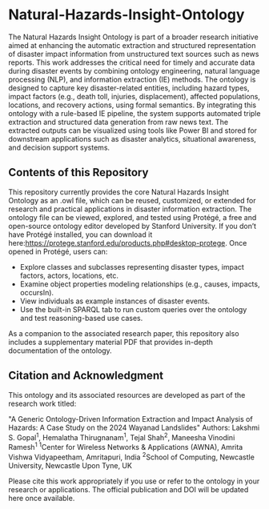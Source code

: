 # Natural-Hazards-Insight-Ontology
The Natural Hazards Insight Ontology is part of a broader research initiative aimed at enhancing the automatic extraction and structured representation of disaster impact information from unstructured text sources such as news reports. This work addresses the critical need for timely and accurate data during disaster events by combining ontology engineering, natural language processing (NLP), and information extraction (IE) methods. The ontology is designed to capture key disaster-related entities, including hazard types, impact factors (e.g., death toll, injuries, displacement), affected populations, locations, and recovery actions, using formal semantics. By integrating this ontology with a rule-based IE pipeline, the system supports automated triple extraction and structured data generation from raw news text. The extracted outputs can be visualized using tools like Power BI and stored for downstream applications such as disaster analytics, situational awareness, and decision support systems. 

## Contents of this Repository
This repository currently provides the core Natural Hazards Insight Ontology as an .owl file, which can be reused, customized, or extended for research and practical applications in disaster information extraction. The ontology file can be viewed, explored, and tested using Protégé, a free and open-source ontology editor developed by Stanford University. If you don’t have Protégé installed, you can download it here:https://protege.stanford.edu/products.php#desktop-protege.
Once opened in Protégé, users can:
- Explore classes and subclasses representing disaster types, impact factors, actors, locations, etc.
- Examine object properties modeling relationships (e.g., causes, impacts, occursIn).
- View individuals as example instances of disaster events.
- Use the built-in SPARQL tab to run custom queries over the ontology and test reasoning-based use cases.

As a companion to the associated research paper, this repository also includes a supplementary material PDF that provides in-depth documentation of the ontology.

## Citation and Acknowledgment
This ontology and its associated resources are developed as part of the research work titled:

"A Generic Ontology-Driven Information Extraction and Impact Analysis of Hazards: A Case Study on the 2024 Wayanad Landslides"
Authors:
Lakshmi S. Gopal<sup>1</sup>, Hemalatha Thirugnanam<sup>1</sup>, Tejal Shah<sup>2</sup>, Maneesha Vinodini Ramesh<sup>1</sup>
<sup>1</sup>Center for Wireless Networks & Applications (AWNA), Amrita Vishwa Vidyapeetham, Amritapuri, India
<sup>2</sup>School of Computing, Newcastle University, Newcastle Upon Tyne, UK

Please cite this work appropriately if you use or refer to the ontology in your research or applications. The official publication and DOI will be updated here once available.





